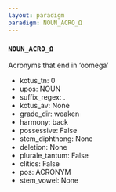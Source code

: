 ```yaml
---
layout: paradigm
paradigm: NOUN_ACRO_Ω
---
```

### ` NOUN_ACRO_Ω `

Acronyms that end in ‘oomega’
* kotus_tn: 0
* upos: NOUN
* suffix_regex: .
* kotus_av: None
* grade_dir: weaken
* harmony: back
* possessive: False
* stem_diphthong: None
* deletion: None
* plurale_tantum: False
* clitics: False
* pos: ACRONYM
* stem_vowel: None
